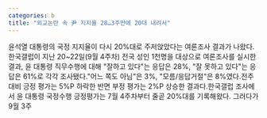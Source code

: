```yaml
---
categories: b
title: "외교논란 속 尹 지지율 28…3주만에 20대 내려서"
---
```

윤석열 대통령의 국정 지지율이 다시 20%대로 주저앉았다는 여론조사 결과가 나왔다.한국갤럽이 지난 20~22일(9월 4주차) 전국 성인 1천명을 대상으로 여론조사를 실시한 결과, 윤 대통령 직무수행에 대해 "잘하고 있다"는 응답은 28%, "잘 못하고 있다"는 응답은 61%로 각각 조사됐다."어느 쪽도 아님"은 3%, "모름/응답거절"은 8%였다.전주 대비 긍정 평가는 5%P 하락한 반면 부정 평가는 2%P 상승한 결과다.한국갤럽 조사에서 윤 대통령 국정수행 긍정평가는 7월 4주차부터 줄곧 20%대를 기록해왔다. 그러다가 9월 3주